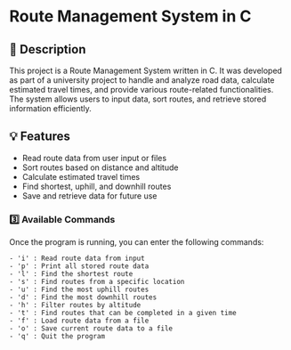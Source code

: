 # Route Management System in C

## 📌 Description
This project is a Route Management System written in C. It was developed as part of a university project to handle and analyze road data, calculate estimated travel times, and provide various route-related functionalities. The system allows users to input data, sort routes, and retrieve stored information efficiently.

## 💡 Features
- Read route data from user input or files
- Sort routes based on distance and altitude
- Calculate estimated travel times
- Find shortest, uphill, and downhill routes
- Save and retrieve data for future use

### 3️⃣ Available Commands
Once the program is running, you can enter the following commands:
```
- 'i' : Read route data from input
- 'p' : Print all stored route data
- 'l' : Find the shortest route
- 's' : Find routes from a specific location
- 'u' : Find the most uphill routes
- 'd' : Find the most downhill routes
- 'h' : Filter routes by altitude
- 't' : Find routes that can be completed in a given time
- 'f' : Load route data from a file
- 'o' : Save current route data to a file
- 'q' : Quit the program
```

